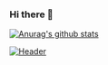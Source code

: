 ### Hi there 👋
[![Anurag's github stats](https://github-readme-stats.vercel.app/api?username=mic7x4)](https://github.com/anuraghazra/github-readme-stats)

[![Header](https://raw.githubusercontent.com/mic7x4/<OWNER>/<OWNER>/readme_header.png "Header")](https://some-url.dev/)

<!--
**mic7x4/mic7x4** is a ✨ _special_ ✨ repository because its `README.md` (this file) appears on your GitHub profile.

Here are some ideas to get you started:

- 🔭 I’m currently working on ...
- 🌱 I’m currently learning ...
- 👯 I’m looking to collaborate on ...
- 🤔 I’m looking for help with ...
- 💬 Ask me about ...
- 📫 How to reach me: ...
- 😄 Pronouns: ...
- ⚡ Fun fact: ...
-->
